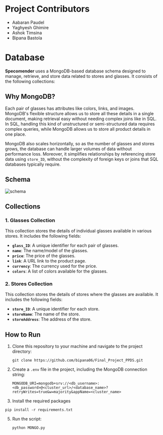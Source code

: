 # Project Contributors
- Aabaran Paudel
- Yaghyesh Ghimire
- Ashok Timsina
- Bipana Bastola
  

# Database

**Specomender** uses a MongoDB-based database schema designed to manage, retrieve, and store data related to stores and glasses. It consists of the following collections:

## Why MongoDB?

Each pair of glasses has attributes like colors, links, and images. MongoDB's flexible structure allows us to store all these details in a single document, making retrieval easy without needing complex joins like in SQL. In SQL, handling this kind of unstructured or semi-structured data requires complex queries, while MongoDB allows us to store all product details in one place.

MongoDB also scales horizontally, so as the number of glasses and stores grows, the database can handle larger volumes of data without performance loss. Moreover, it simplifies relationships by referencing store data using `store_ID`, without the complexity of foreign keys or joins that SQL databases typically require.

## Schema
![schema](https://github.com/user-attachments/assets/cf30dcdd-21cc-4562-a72b-ebf9480c391e)

## Collections

### 1. Glasses Collection

This collection stores the details of individual glasses available in various stores. It includes the following fields:

- **`glass_ID`**: A unique identifier for each pair of glasses.
- **`name`**: The name/model of the glasses.
- **`price`**: The price of the glasses.
- **`link`**: A URL link to the product page.
- **`currency`**: The currency used for the price.
- **`colors`**: A list of colors available for the glasses.

### 2. Stores Collection

This collection stores the details of stores where the glasses are available. It includes the following fields:

- **`store_ID`**: A unique identifier for each store.
- **`storeName`**: The name of the store.
- **`storeAddress`**: The address of the store.

## How to Run

1. Clone this repository to your machine and navigate to the project directory:  

   ```
   git clone https://github.com/bipana06/Final_Project_PPDS.git
   ```

3. Create a `.env` file in the project, including the MongoDB connection string:

    ```
    MONGODB_URI=mongodb+srv://<db_username>:<db_password>@<cluster_url>/<database_name>?retryWrites=true&w=majority&appName=<cluster_name>
    ```
4.  Install the required packages

  ```
  pip install -r requirements.txt
  ```
    
5. Run the script:

    ```
    python MONGO.py
    ```
